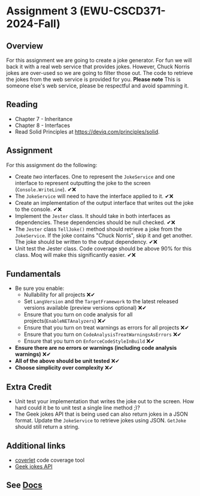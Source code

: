 # Assignment 3 (EWU-CSCD371-2024-Fall)

## Overview

For this assignment we are going to create a joke generator. For fun we will back it with a real web service that provides jokes. However, Chuck Norris jokes are over-used so we are going to filter those out. The code to retrieve the jokes from the web service is provided for you.
**Please note** This is someone else's web service, please be respectful and avoid spamming it.

## Reading

- Chapter 7 - Inheritance
- Chapter 8 - Interfaces
- Read Solid Principles at https://deviq.com/principles/solid.

## Assignment

For this assignment do the following:

- Create *two* interfaces. One to represent the `JokeService` and one interface to represent outputting the joke to the screen (`Console.WriteLine`). ✔❌
- The `JokeService` will need to have the interface applied to it. ✔❌
- Create an implementation of the output interface that writes out the joke to the console. ✔❌
- Implement the `Jester` class. It should take in both interfaces as dependencies. These dependencies should be null checked. ✔❌
- The `Jester` class `TellJoke()` method should retrieve a joke from the `JokeService`. If the joke contains "Chuck Norris", skip it and get another. The joke should be written to the output dependency. ✔❌
- Unit test the Jester class. Code coverage should be above 90% for this class. Moq will make this significantly easier. ✔❌

## Fundamentals

- Be sure you enable:
  - Nullability for all projects  ❌✔
  - Set `LangVersion` and the `TargetFramework` to the latest released versions available (preview versions optional) ❌✔
  - Ensure that you turn on code analysis for all projects(`EnableNETAnalyzers`) ❌✔
  - Ensure that you turn on treat warnings as errors for all projects ❌✔
  - Ensure that you turn on `CodeAnalysisTreatWarningsAsErrors` ❌✔
  - Ensure that you turn on `EnforceCodeStyleInBuild` ❌✔
- **Ensure there are no errors or warnings (including code analysis warnings)** ❌✔
- **All of the above should be unit tested** ❌✔
- **Choose simplicity over complexity** ❌✔
  
## Extra Credit

- Unit test your implementation that writes the joke out to the screen. How hard could it be to unit test a single line method ;)?
- The Geek jokes API that is being used can also return jokes in a JSON format. Update the `JokeService` to retrieve jokes using JSON. `GetJoke` should still return a string.

## Additional links

- [coverlet](https://github.com/coverlet-coverage/coverlet#Quick-Start) code coverage tool
- [Geek jokes API](https://github.com/sameerkumar18/geek-joke-api)

## See [Docs](https://github.com/IntelliTect-Samples/EWU-CSCD371-2024-Fall/blob/main/Docs/README.md)

